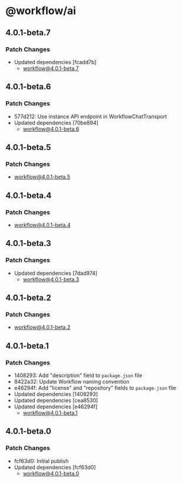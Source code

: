 # @workflow/ai

## 4.0.1-beta.7

### Patch Changes

- Updated dependencies [fcadd7b]
  - workflow@4.0.1-beta.7

## 4.0.1-beta.6

### Patch Changes

- 577d212: Use instance API endpoint in WorkflowChatTransport
- Updated dependencies [70be894]
  - workflow@4.0.1-beta.6

## 4.0.1-beta.5

### Patch Changes

- workflow@4.0.1-beta.5

## 4.0.1-beta.4

### Patch Changes

- workflow@4.0.1-beta.4

## 4.0.1-beta.3

### Patch Changes

- Updated dependencies [7dad974]
  - workflow@4.0.1-beta.3

## 4.0.1-beta.2

### Patch Changes

- workflow@4.0.1-beta.2

## 4.0.1-beta.1

### Patch Changes

- 1408293: Add "description" field to `package.json` file
- 8422a32: Update Workflow naming convention
- e46294f: Add "license" and "repository" fields to `package.json` file
- Updated dependencies [1408293]
- Updated dependencies [cea8530]
- Updated dependencies [e46294f]
  - workflow@4.0.1-beta.1

## 4.0.1-beta.0

### Patch Changes

- fcf63d0: Initial publish
- Updated dependencies [fcf63d0]
  - workflow@4.0.1-beta.0
